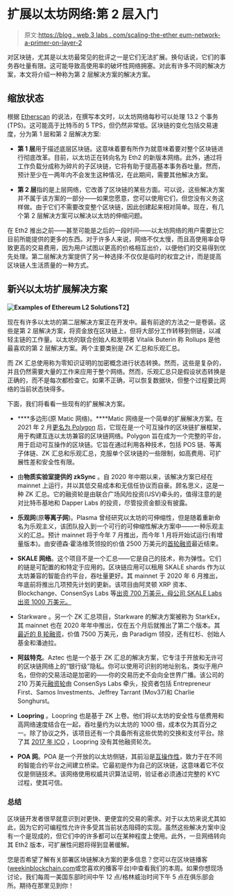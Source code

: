 # 扩展以太坊网络:第 2 层入门

> 原文:[https://blog . web 3 labs . com/scaling-the-ether eum-network-a-primer-on-layer-2](https://blog.web3labs.com/scaling-the-ethereum-network-a-primer-on-layer-2)

对区块链，尤其是以太坊最常见的批评之一是它们无法扩展。换句话说，它们的事务吞吐量有限。这可能导致高使用率的破坏性网络拥塞。对此有许多不同的解决方案，本文将介绍一种称为第 2 层解决方案的解决方案。

## **缩放状态**

根据 [Etherscan](https://etherscan.io/) 的说法，在撰写本文时，以太坊网络每秒可以处理 13.2 个事务(TPS)。这可能高于比特币的 5 TPS，但仍然非常低。区块链的变化包括交易速度，分为第 1 层和第 2 层解决方案:

*   **第 1 层**用于描述底层区块链。这意味着要有所作为就意味着要对整个区块链进行彻底改革。目前，以太坊正在转向名为 Eth2 的新版本网络。此外，通过将工作负载分成称为碎片的子区块链，它将有助于提高基本事务吞吐量。然而，预计至少在一两年内不会发生这种情况，在此期间，需要其他解决方案。

*   **第 2 层**指的是上层网络，它改善了区块链的某些方面。可以说，这些解决方案并不属于该方案的一部分——如果您愿意，您可以使用它们，但您没有义务这样做。由于它们不需要改变整个区块链，因此创建起来相对简单。现在，有几个第 2 层解决方案可以解决以太坊的伸缩问题。

在 Eth2 推出之前——甚至可能是之后的一段时间——以太坊网络的用户需要比它目前所能提供的更多的东西。对于许多人来说，网络不仅太慢，而且高使用率会导致更高的交易费用，因为用户试图以更高的价格相互出价，以便他们的交易得到优先处理。第二层解决方案提供了另一种选择:不仅仅是临时的权宜之计，而是提高区块链人生活质量的一种方式。

## **新兴以太坊扩展解决方案**

**![Examples of Ethereum L2 Solutions](../Images/645231cbc88353e3df3d448b2f3094b2.png)T2】**

现在有许多以太坊的第二层解决方案正在开发中。最有前途的方法之一是卷装。这些是第 2 层解决方案，将资金放在区块链上，但将大部分工作转移到侧链，以减轻主链的工作量。以太坊的联合创始人和发明者 Vitalik Buterin 称 Rollups 是他最喜欢的第 2 层解决方案。两个主要类别是 ZK 汇总和乐观汇总。

而 ZK 汇总使用称为零知识证明的加密概念进行状态转换。然而，这些是复杂的，并且仍然需要大量的工作来应用于整个网络。然而，乐观汇总只是假设状态转换是正确的，而不是每次都检查它。如果不正确，可以恢复数据块，但整个过程要比网络的当前状态快得多。

下面，我们将看看一些现有的扩展解决方案。

*   ****多边形(原 Matic 网络)。****Matic 网络是一个简单的扩展解决方案。在 2021 年 2 月[更名为 Polygon](https://polygontech.medium.com/matic-network-becomes-polygon-ethereums-internet-of-blockchains-expands-mission-and-tech-scope-364932c02cd0) 后，它现在是一个可互操作的区块链扩展框架，用于构建互连以太坊兼容的区块链网络。Polygon 旨在成为一个完整的平台，用于启动可互操作的区块链。它旨在通过利用各种技术，包括 POS 链、等离子体链、ZK 汇总和乐观汇总，克服单个区块链的一些限制，如高费用、可扩展性差和安全性有限。

*   由**物质实验室提供的 zkSync** 。自 2020 年中期以来，该解决方案已经在 mainnet 上运行，并以其低交易成本和无信任协议而自豪。顾名思义，这是一种 ZK 汇总。它的融资轮是由联合广场风险投资(USV)牵头的，值得注意的是对比特币基地和 Dapper Labs 的投资，尽管投资金额没有披露。

*   **乐观网**(原**等离子网**)。Plasma 曾经研究以太坊的可伸缩性，但是随着重新命名为乐观主义，该团队投入到一个可行的可伸缩性解决方案中——一种乐观主义的汇总。预计 mainnet 将于今年 7 月推出，而今年 1 月将开始试运行(有增量版本)。由安德森·霍洛维茨领投的价值 2500 万美元的[首轮融资](https://www.coindesk.com/andreessen-horowitz-leads-25m-round-in-ethereum-scaling-solution)最近结束。

*   **SKALE 网络**。这个项目不是一个汇总——它是自己的技术，称为弹性。它们的链是可配置的和特定于应用的。区块链应用可以租用 SKALE shards 作为以太坊兼容的智能合约平台，吞吐量更好。其 mainnet 于 2020 年 6 月推出，年底前将推出几项预先计划的更新。该项目由阿灵顿 XRP 资本、Blockchange、ConsenSys Labs 等[出资 700 万美元，母公司 SKALE Labs 出资 1000 万美元。](https://www.coindesk.com/ethereum-scaling-project-skale-raises-17-1-million-for-mainnet-launch)

*   Starkware 。另一个 ZK 汇总项目，Starkware 的解决方案被称为 StarkEx，其 mainnet 也在 2020 年年中推出，仅在五个月后就推出了第二个版本。其[最近的 B 轮融资](https://www.theblockcrypto.com/post/99211/starkware-funding-round-ethereum-paradigm)，价值 7500 万美元，由 Paradigm 领投，还有红杉、创始人基金和潘迪拉。

*   **阿兹特克**。Aztec 也是一个基于 ZK 汇总的解决方案，它专注于开放和无许可的区块链网络上的“银行级”隐私。你可以使用可识别的地址别名，类似于用户名，但你的交易活动是加密的——你的交易历史不会向全世界广播。该公司的 210 万美元[融资轮](https://www.coindesk.com/consensys-backs-2-1-million-funding-round-for-ethereum-privacy-startup)由 ConsenSys Labs 牵头，投资者包括 Entrepreneur First、Samos Investments、Jeffrey Tarrant (Mov37)和 Charlie Songhurst。

*   **Loopring** 。Loopring 也是基于 ZK 上卷。他们将以太坊的安全性与低费用和高网络速度结合在一起，吞吐量约为以太坊的 1000 倍，成本仅为其百分之一。除了协议之外，该项目还有一个具备所有这些优势的交换和支付平台。除了其 [2017 年 ICO](https://www.scmp.com/business/article/2109191/blockchain-start-loopring-raises-us45m-ico-regulator-intensifies-scrutiny) ，Loopring 没有其他融资轮次。

*   **POA 网**。POA 是一个开放的以太坊侧链，其前沿是[互操作性](https://medium.com/poa-network/tokenbridge-ethereum-to-binance-chain-interoperability-1c93c399da73)，致力于在不同的智能合约平台之间建立桥梁。它最初是作为自己的区块链，这意味着它不仅仅是侧链技术。该网络使用权威共识算法证明，验证者必须通过完整的 KYC 过程，使其可信。

### **总结**

区块链开发者很早就意识到对更快、更便宜的交易的需求。对于以太坊来说尤其如此，因为它的可编程性允许许多受其当前状态阻碍的实现。虽然这些解决方案中没有一个是现成的，但它们中的许多都可以在某种程度上使用。此外，一旦网络转向其 Eth2 版本，可扩展性问题将得到显著缓解。

您是否希望了解有关部署区块链解决方案的更多信息？您可以在区块链播客([weekinblockchain.com](https://www.weekinblockchain.com/)或您喜欢的播客平台)中查看我们的本周。如果你想现场讨论，我们每周一美国东部时间中午 12 点/格林威治时间下午 5 点在俱乐部会所。期待在那里见到你！